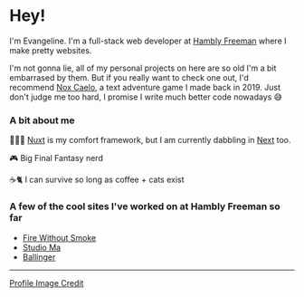 # Hey!
I'm Evangeline. I'm a full-stack web developer at [Hambly Freeman](https://hamblyfreeman.com/) where I make pretty websites.


I'm not gonna lie, all of my personal projects on here are so old I'm a bit embarrased by them. But if you really want to check one out, I'd recommend [Nox Caelo](https://github.com/evangelinepapanicola/nox-caelo), a text adventure game I made back in 2019. Just don't judge me too hard, I promise I write much better code nowadays :sweat_smile:

### A bit about me
👩🏻‍💻 [Nuxt](https://github.com/nuxt/nuxt) is my comfort framework, but I am currently dabbling in [Next](https://github.com/vercel/next.js) too.

🎮 Big Final Fantasy nerd

☕🐈 I can survive so long as coffee + cats exist

### A few of the cool sites I've worked on at Hambly Freeman so far

- [Fire Without Smoke](https://firewithoutsmoke.com/)
- [Studio Ma](https://studioma.com/)
- [Ballinger](https://www.ballinger.com/)

___

[Profile Image Credit](https://picrew.me/en/image_maker/137904)
